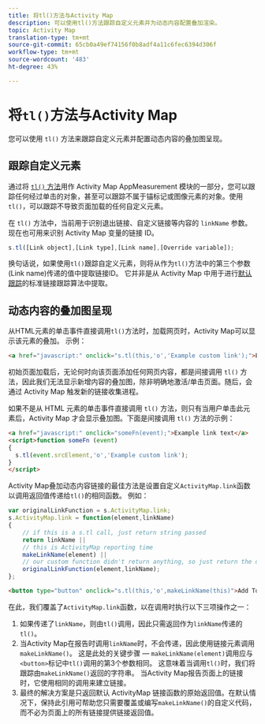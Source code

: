 ```yaml
---
title: 将tl()方法与Activity Map
description: 可以使用tl()方法跟踪自定义元素并为动态内容配置叠加渲染。
topic: Activity Map
translation-type: tm+mt
source-git-commit: 65cb0a49ef74156f0b8adf4a11c6fec6394d306f
workflow-type: tm+mt
source-wordcount: '483'
ht-degree: 43%

---
```



# 将`tl()`方法与Activity Map

您可以使用 `tl()` 方法来跟踪自定义元素并配置动态内容的叠加图呈现。

## 跟踪自定义元素

通过将 [`tl()` 方法](/help/implement/vars/functions/tl-method.md)用作 Activity Map AppMeasurement 模块的一部分，您可以跟踪任何经过单击的对象，甚至可以跟踪不属于锚标记或图像元素的对象。使用`tl()`，可以跟踪不导致页面加载的任何自定义元素。

在 `tl()` 方法中，当前用于识别退出链接、自定义链接等内容的 `linkName` 参数。现在也可用来识别 Activity Map 变量的链接 ID。

```js
s.tl([Link object],[Link type],[Link name],[Override variable]);
```

换句话说，如果使用`tl()`跟踪自定义元素，则将从作为`tl()`方法中的第三个参数(Link name)传递的值中提取链接ID。 它并非是从 Activity Map 中用于进行[默认跟踪](activitymap-link-tracking-methodology.md)的标准链接跟踪算法中提取。

## 动态内容的叠加图呈现

从HTML元素的单击事件直接调用`tl()`方法时，加载网页时，Activity Map可以显示该元素的叠加。 示例：

```html
<a href="javascript:" onclick="s.tl(this,'o','Example custom link');">Example link text</a>
```

初始页面加载后，无论何时向该页面添加任何网页内容，都是间接调用 `tl()` 方法，因此我们无法显示新增内容的叠加图，除非明确地激活/单击页面。随后，会通过 Activity Map 触发新的链接收集进程。

如果不是从 HTML 元素的单击事件直接调用 `tl()` 方法，则只有当用户单击此元素后，Activity Map 才会显示叠加图。下面是间接调用 `tl()` 方法的示例：

```html
<a href="javascript:" onclick="someFn(event);">Example link text</a>
<script>function someFn (event)
{
  s.tl(event.srcElement,'o','Example custom link');
}
</script>
```

Activity Map叠加动态内容链接的最佳方法是设置自定义`ActivityMap.link`函数以调用返回值传递给`tl()`的相同函数。 例如：

```js
var originalLinkFunction = s.ActivityMap.link;
s.ActivityMap.link = function(element,linkName)
{
    // if this is a s.tl call, just return string passed
    return linkName ||      
    // this is ActivityMap reporting time
    makeLinkName(element) ||
    // our custom function didn't return anything, so just return the default ActivityMap Link
    originalLinkFunction(element,linkName);
};
```

```html
<button type="button" onclick="s.tl(this,'o',makeLinkName(this)">Add To Cart</button>
```

在此，我们覆盖了`ActivityMap.link`函数，以在调用时执行以下三项操作之一：

1. 如果传递了`linkName`，则由`tl()`调用，因此只需返回作为`linkName`传递的`tl()`。
2. 当Activity Map在报告时调用`linkName`时，不会传递，因此使用链接元素调用`makeLinkName()`。 这是此处的关键步骤 — `makeLinkName(element)`调用应与`<button>`标记中`tl()`调用的第3个参数相同。 这意味着当调用`tl()`时，我们将跟踪由`makeLinkName()`返回的字符串。 当Activity Map报告页面上的链接时，它使用相同的调用来建立链接。
3. 最终的解决方案是只返回默认 ActivityMap 链接函数的原始返回值。在默认情况下，保持此引用可帮助您只需要覆盖或编写`makeLinkName()`的自定义代码，而不必为页面上的所有链接提供链接返回值。
